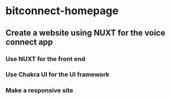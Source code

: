 # bitconnect-homepage

## Create a website using NUXT for the voice connect app
### Use NUXT for the front end
### Use Chakra UI for the UI framework
### Make a responsive site

